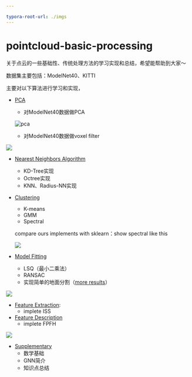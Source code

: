 ```yaml
---

typora-root-url: ./imgs
---
```


# pointcloud-basic-processing
关于点云的一些基础性、传统处理方法的学习实现和总结，希望能帮助到大家～

数据集主要包括：ModelNet40、KITTI

主要对以下算法进行学习和实现，

- [PCA](/Users/Adrienchen/Desktop/点云/pointcloud-basic-processing/pca)

  - 对ModelNet40数据做PCA

  ![pca](/pca.png)

  - 对ModelNet40数据做voxel filter

![](/voxel_filter.png)

- [Nearest Neighbors Algorithm](/Users/Adrienchen/Desktop/点云/pointcloud-basic-processing/nearest-neighbors)

  - KD-Tree实现
  - Octree实现
  - KNN、Radius-NN实现

- [Clustering](/Users/Adrienchen/Desktop/点云/pointcloud-basic-processing/clustering)

  - K-means
  - GMM
  - Spectral

  compare ours implements with sklearn：show spectral like this

  ![](/show_spectral.png)

- [Model Fitting](/Users/Adrienchen/Desktop/点云/pointcloud-basic-processing/model-fitting)

  - LSQ（最小二乘法）
  - RANSAC
  - 实现简单的地面分割（[more results](/Users/Adrienchen/Desktop/点云/pointcloud-basic-processing/model-fitting/result-imgs)）

![](/show_ground_seg.png)

- [Feature Extraction](/Users/Adrienchen/Desktop/点云/pointcloud-basic-processing/feature-extraction): 
  - implete ISS
- [Feature Description](/Users/Adrienchen/Desktop/点云/pointcloud-basic-processing/feature-description)  
  - implete FPFH

![](/show_description.png)

- [Supplementary](/Users/Adrienchen/Desktop/点云/pointcloud-basic-processing/supplementary-notes)
  - 数学基础
  - GNN简介
  - 知识点总结









